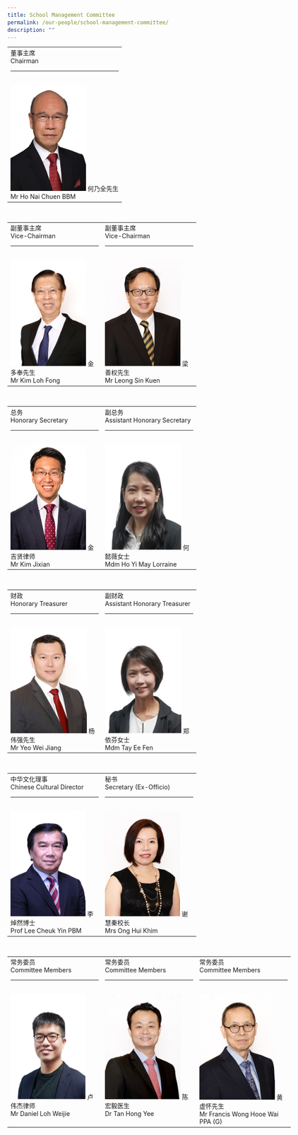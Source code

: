 ```yaml
---
title: School Management Committee
permalink: /our-people/school-management-committee/
description: ""
---
```

<table class="iveo_table ives_tab_simple3 ive_eobj_center">
<tbody>
<tr>
<td valign="top">董事主席<br>Chairman<br>
<hr>
<br>
<img style="width: 171px; height: 240px;" class="ive_eobj_center" alt="01_ Mr Ho Nai Chuen.jpg" width="100%" src="/images/SMC/Mr Ho Nai Chuen.jpeg">
何乃全先生<br>Mr Ho Nai Chuen BBM
</td>
</tr>
</tbody>
</table>
<br>
<table class="ive_eobj_center iveo_table ives_tab_simple3">
<tbody>
<tr>
<td width="200px" valign="top">副董事主席<br>Vice-Chairman<br>
<hr>
<br>
<img style="width: 171px; height: 240px;" class="ive_eobj_center" alt="02_Mr Kim Loh Fong.jpg" width="100%" src="/images/SMC/02_Mr Kim Loh Fong.jpg">
金多奉先生<br><span style="font-weight: normal;">Mr Kim Loh Fong
</span>
</td>
<td width="200px" valign="top">副董事主席<br>Vice-Chairman<br>
<hr>
<br>
<img style="width: 171px; height: 240px;" class="ive_eobj_center" alt="03_Mr Chris Leong Sin Kuen.jpg" width="100%" src="/images/SMC/03_Mr Chris Leong Sin Kuen.jpg">
梁善权先生<br><span style="font-weight: normal;">Mr Leong Sin Kuen
</span>
</td>
</tr>
</tbody>
</table>
<br>
<table class="iveo_table ives_tab_simple3 ive_eobj_center">
<tbody>
<tr>
<td width="200px" valign="top">总务<br>Honorary Secretary<br>
<hr>
<br>
<img style="width: 171px; height: 239px;" class="ive_eobj_center" alt="Mr Kim Jixian.jpg" width="100%" src="/images/SMC/Mr Kim Jixian.jpg">
金吉贤律师<br><span style="font-weight: normal;">Mr Kim Jixian
</span>
</td>
<td width="200px" valign="top">副总务<br>Assistant Honorary Secretary<br>
<hr>
<br>
<img style="width: 173px; height: 239px;" class="ive_eobj_center" alt="Mdm Ho Yi May Lorraine.jpg" width="100%" src="/images/SMC/Mdm Ho Yi May Lorraine.jpeg">
何懿薇女士<br><span style="font-weight: normal;">Mdm Ho Yi May Lorraine
</span>
</td>
</tr>
</tbody>
</table>
<br>
<table class="iveo_table ives_tab_simple3 ive_eobj_center">
<tbody>
<tr>
<td width="200px" valign="top">财政<br>Honorary Treasurer<br>
<hr>
<br>
<img style="width: 173px; height: 239px;" class="ive_eobj_center" alt="07_Mr Yeo Weijiang.jpg" width="100%" src="/images/SMC/07_Mr Yeo Weijiang.jpg">
杨伟强先生<br><span style="font-weight: normal;">Mr Yeo Wei Jiang
</span>
</td>
<td width="200px" valign="top">副财政<br>Assistant Honorary Treasurer<br>
<hr>
<br>
<img style="width: 173px; height: 239px;" class="ive_eobj_center" alt="Mdm Tay Ee Fen.jpg" width="100%" src="/images/SMC/Mdm Tay Ee Fen.jpeg">
郑依芬女士<br><span style="font-weight: normal;">Mdm Tay Ee Fen
</span>
</td>
</tr>
</tbody>
</table>
<br>
<table class="ive_eobj_center iveo_table ives_tab_simple3">
<tbody>
<tr>
<td width="200px" valign="top">中华文化理事<br>Chinese Cultural Director<br>
<hr>
<br>
<img style="width: 170px; height: 238px;" class="ive_eobj_center" alt="08_Prof Lee Cheul Yin.jpg" width="100%" src="/images/SMC/08_Prof Lee Cheul Yin.jpg">
李焯然博士<br><span style="font-weight: normal;">Prof Lee Cheuk Yin PBM
</span>
</td>
<td width="200px" valign="top">秘书<br>Secretary (Ex-Officio)<br>
<hr>
<br>
<img style="width: 170px; height: 238px;" class="ive_eobj_center" alt="29A_ Mrs Ong Hui Khim.jpg" width="100%" src="/images/SMC/29A_ Mrs Ong Hui Khim.jpg">
谢慧秦校长<br><span style="font-weight: normal;">Mrs Ong Hui Khim
</span>
</td>
</tr>
</tbody>
</table>
<br>
<table style="width: 870.726px;" class="ive_eobj_center iveo_table ives_tab_simple3">
<tbody>
<tr>
<td width="200px" valign="top">常务委员<br>Committee Members<br>
<hr>
<br>
<img style="width: 170px; height: 238px;" class="ive_eobj_center" alt="09_Mr Daniel Loh Wei Jie.jpg" width="100%" src="/images/SMC/Mr Daniel Loh Wei Jie.jpeg">
卢伟杰律师<br><span style="font-weight: normal;">Mr Daniel Loh Weijie
</span>
</td>
<td width="200px" valign="top">常务委员<br>Committee Members<br>
<hr>
<br>
<img style="width: 171px; height: 238px;" class="ive_eobj_center" alt="10_ Dr Tan Hong Yee.jpg" width="100%" src="/images/SMC/10_ Dr Tan Hong Yee.jpg">
陈宏毅医生<br><span style="font-weight: normal;">Dr Tan Hong Yee
</span>
</td>
  
<td width="200px" valign="top">常务委员<br>Committee Members<br>
<hr>
<br>
<img style="width: 171px; height: 239px;" class="ive_eobj_center" alt="04_Mr Francis Wong Hooe Wai.jpg" width="100%" src="/images/SMC/04_Mr Francis Wong Hooe Wai.jpg">
黄虚怀先生<br><span style="font-weight: normal;">Mr Francis Wong Hooe Wai PPA (G)
</span>
</td>
</tr>
</tbody>
</table>